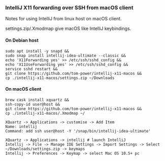 ### IntelliJ X11 forwarding over SSH from macOS client

Notes for using IntelliJ from linux host on macOS client.

settings.zip/.Xmodmap give macOS like IntelliJ keybindings.

#### On Debian host
```
sudo apt install -y snapd &&
sudo snap install intellij-idea-ultimate --classic &&
echo 'X11Forwarding yes' >> /etc/ssh/sshd_config &&
echo 'X11UseForwarding yes' >> /etc/ssh/sshd_config &&
service sshd restart &&
git clone https://github.com/tom-power/intellij-x11-macos &&
cp ./intellij-x11-macos/settings.zip ~/Downloads
```

#### On macOS client
```
brew cask install xquartz &&
ssh-copy-id user@host &&
git clone https://github.com/tom-power/intellij-x11-macos &&
cp ./intellij-x11-macos/.Xmodmap ~/
```
```
XQuartz -> Applications -> customise -> Add Item
Name: intellij
Command: add ssh user@host -Y '/snap/bin/intellij-idea-ultimate'
```
```
XQuartz -> Applications -> intellij # launch IntelliJ
Intellij -> File -> Manage IDE Settings -> Import Settings -> Select ~/Downloads/settings.zip -> keymaps
Intellij -> Preferences -> Keymap -> select Mac OS 10.5+ pc
```
